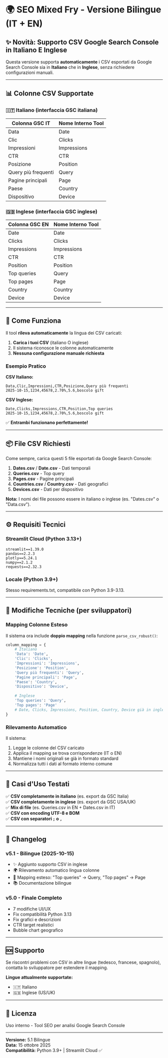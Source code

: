 # 🌍 SEO Mixed Fry - Versione Bilingue (IT + EN)

## ✨ Novità: Supporto CSV Google Search Console in Italiano E Inglese

Questa versione supporta **automaticamente** i CSV esportati da Google Search Console sia in **Italiano** che in **Inglese**, senza richiedere configurazioni manuali.

---

## 📊 Colonne CSV Supportate

### 🇮🇹 **Italiano (interfaccia GSC italiana)**

| Colonna GSC IT           | Nome Interno Tool |
|--------------------------|-------------------|
| Data                     | Date              |
| Clic                     | Clicks            |
| Impressioni              | Impressions       |
| CTR                      | CTR               |
| Posizione                | Position          |
| Query più frequenti      | Query             |
| Pagine principali        | Page              |
| Paese                    | Country           |
| Dispositivo              | Device            |

### 🇬🇧 **Inglese (interfaccia GSC inglese)**

| Colonna GSC EN   | Nome Interno Tool |
|------------------|-------------------|
| Date             | Date              |
| Clicks           | Clicks            |
| Impressions      | Impressions       |
| CTR              | CTR               |
| Position         | Position          |
| Top queries      | Query             |
| Top pages        | Page              |
| Country          | Country           |
| Device           | Device            |

---

## 🚀 Come Funziona

Il tool **rileva automaticamente** la lingua dei CSV caricati:

1. **Carica i tuoi CSV** (italiano O inglese)
2. Il sistema riconosce le colonne automaticamente
3. **Nessuna configurazione manuale richiesta**

### Esempio Pratico

**CSV Italiano:**
```csv
Data,Clic,Impressioni,CTR,Posizione,Query più frequenti
2025-10-15,1234,45678,2.70%,5.6,boscolo gift
```

**CSV Inglese:**
```csv
Date,Clicks,Impressions,CTR,Position,Top queries
2025-10-15,1234,45678,2.70%,5.6,boscolo gift
```

✅ **Entrambi funzionano perfettamente!**

---

## 📦 File CSV Richiesti

Come sempre, carica questi 5 file esportati da Google Search Console:

1. **Dates.csv** / **Date.csv** - Dati temporali
2. **Queries.csv** - Top query
3. **Pages.csv** - Pagine principali
4. **Countries.csv** / **Country.csv** - Dati geografici
5. **Devices.csv** - Dati per dispositivo

**Nota:** I nomi dei file possono essere in italiano o inglese (es. "Dates.csv" o "Data.csv").

---

## ⚙️ Requisiti Tecnici

### Streamlit Cloud (Python 3.13+)
```
streamlit==1.39.0
pandas==2.2.3
plotly==5.24.1
numpy==2.1.2
requests==2.32.3
```

### Locale (Python 3.9+)
Stesso requirements.txt, compatibile con Python 3.9-3.13.

---

## 🔧 Modifiche Tecniche (per sviluppatori)

### Mapping Colonne Esteso

Il sistema ora include **doppio mapping** nella funzione `parse_csv_robust()`:

```python
column_mapping = {
    # Italiano
    'Data': 'Date',
    'Clic': 'Clicks',
    'Impressioni': 'Impressions',
    'Posizione': 'Position',
    'Query più frequenti': 'Query',
    'Pagine principali': 'Page',
    'Paese': 'Country',
    'Dispositivo': 'Device',
    
    # Inglese
    'Top queries': 'Query',
    'Top pages': 'Page'
    # Date, Clicks, Impressions, Position, Country, Device già in inglese
}
```

### Rilevamento Automatico

Il sistema:
1. Legge le colonne del CSV caricato
2. Applica il mapping se trova corrispondenze (IT o EN)
3. Mantiene i nomi originali se già in formato standard
4. Normalizza tutti i dati al formato interno comune

---

## 🎯 Casi d'Uso Testati

✅ **CSV completamente in italiano** (es. export da GSC Italia)  
✅ **CSV completamente in inglese** (es. export da GSC USA/UK)  
✅ **Mix di file** (es. Queries.csv in EN + Dates.csv in IT)  
✅ **CSV con encoding UTF-8 e BOM**  
✅ **CSV con separatori `;` o `,`**  

---

## 📝 Changelog

### v5.1 - Bilingue (2025-10-15)
- ✨ Aggiunto supporto CSV in inglese
- 🌍 Rilevamento automatico lingua colonne
- 🔧 Mapping esteso: "Top queries" → Query, "Top pages" → Page
- 📚 Documentazione bilingue

### v5.0 - Finale Completo
- 7 modifiche UI/UX
- Fix compatibilità Python 3.13
- Fix grafici e descrizioni
- CTR target realistici
- Bubble chart geografico

---

## 🆘 Supporto

Se riscontri problemi con CSV in altre lingue (tedesco, francese, spagnolo), contatta lo sviluppatore per estendere il mapping.

**Lingue attualmente supportate:**
- 🇮🇹 Italiano
- 🇬🇧 Inglese (US/UK)

---

## 📄 Licenza

Uso interno - Tool SEO per analisi Google Search Console

---

**Versione:** 5.1 Bilingue  
**Data:** 15 ottobre 2025  
**Compatibilità:** Python 3.9+ | Streamlit Cloud ✅
